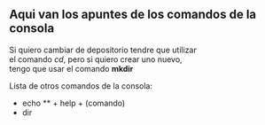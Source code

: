 ## Aqui van los apuntes de los  comandos de la consola

Si quiero cambiar de depositorio tendre que utilizar  
el comando *cd*, pero si quiero crear uno nuevo,  
tengo que usar el comando **mkdir**

Lista de otros comandos de la consola:
+ echo
**    + help + (comando)
+ dir

